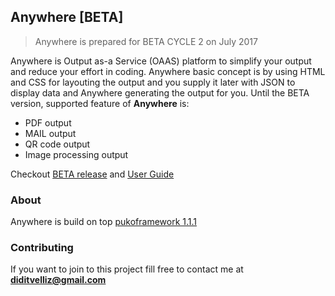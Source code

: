 ## Anywhere [BETA]

> Anywhere is prepared for BETA CYCLE 2 on July 2017

Anywhere is Output as-a Service (OAAS) platform to simplify your output and reduce your effort in coding. 
Anywhere basic concept is by using HTML and CSS for layouting the output and you supply it later with JSON to display data and Anywhere generating the output for you.
Until the BETA version, supported feature of **Anywhere** is:

* PDF output
* MAIL output
* QR code output
* Image processing output

Checkout [BETA release](https://anywhere.cf) and [User Guide](https://anywhere.cf/guide)

### About

Anywhere is build on top [pukoframework 1.1.1](https://github.com/Velliz/pukoframework)

### Contributing

If you want to join to this project fill free to contact me at **diditvelliz@gmail.com**
